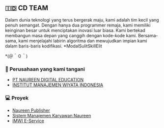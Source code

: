## 🇮🇩 CD TEAM
Dalam dunia teknologi yang terus bergerak maju, kami adalah tim kecil yang penuh semangat. Dengan hanya dua programmer remaja, kami memiliki keinginan besar untuk menciptakan inovasi luar biasa. Kami bertekad membangun masa depan yang canggih dengan kode-kode kami. Bersama-sama, kami menjelajahi labirin algoritma dan mewujudkan impian kami dalam baris-baris kodifikasi.
*ModalSulitSkillElit

*(＠＾０＾)

### 🏬 Perusahaan yang kami tangani
- [PT NAUREEN DIGITAL EDUCATION](https://www.naureendigition.com)
- [INSTITUT MANAJEMEN WIYATA INDONESIA](https://www.imwi.ac.id/)

### 💻 Proyek
- [Naureen Publisher](https://publish.naureendigition.com/)
- [Sistem Manajemen Karyawan Naureen](https://sdm.naureendigition.com/)
- [IMWI E-Service](https://pelayanan.imwi.ac.id)
